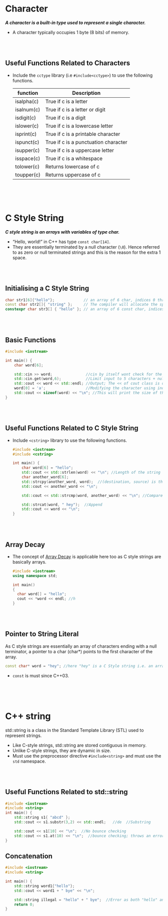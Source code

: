 # Character

**_A character is a built-in type used to represent a single character._**

- A character typically occupies 1 byte (8 bits) of memory.

<br>
<br>

## Useful Functions Related to Characters

- Include the `cctype` library (i.e `#include<cctype>`) to use the following functions.

  | function   | Description                          |
  | ---------- | ------------------------------------ |
  | isalpha(c) | True if c is a letter                |
  | isalnum(c) | True if c is a letter or digit       |
  | isdigit(c) | True if c is a digit                 |
  | islower(c) | True if c is a lowercase letter      |
  | isprint(c) | True if c is a printable character   |
  | ispunct(c) | True if c is a punctuation character |
  | isupper(c) | True if c is a uppercase letter      |
  | isspace(c) | True if c is a whitespace            |
  | tolower(c) | Returns lowercase of c               |
  | toupper(c) | Returns uppercase of c               |

<br>
<br>
<br>

# C Style String

_**C style string is an arrays with variables of type char.**_

- “Hello, world!” in C++ has type `const char[14]`.
- They are essentially terminated by a null character (`\0`). Hence referred to as zero or null terminated strings and this is the reason for the extra 1 space.

<br>
<br>

## Initialising a C Style String

```cpp
char str1[6]{"hello"};             // an array of 6 char, indices 0 through 5; The last character would be null character.
const char str2[]{ "string" };     // The compiler will allocate the space based on the initialiser
constexpr char str3[] { "hello" }; // an array of 6 const char, indices 0 through 5
```

<br>
<br>

## Basic Functions

```cpp
#include <iostream>

int main() {
    char word[6];

    std::cin >> word;               //cin by itself wont check for the size limit of word and will overflow
    std::cin.get(word,6);           //Limit input to 5 characters + null terminator
    std::cout << word << std::endl; //Output; The << of cout class is overloaded to print all the characters until null character
    word[0] = 'a';                  //Modifying the character using indexing
    std::cout << sizeof(word) << "\n"; //This will print the size of the array which is 1 unit more than size of the actual string
}
```

<br>
<br>

## Useful Functions Related to C Style String

- Include `<cstring>` library to use the following functions.

  ```cpp
  #include <iostream>
  #include <cstring>

  int main() {
      char word[6] = "hello";
      std::cout << std::strlen(word) << "\n"; //Length of the string
      char another_word[6];
      std::strcpy(another_word, word);  //(destination, source) is the signature!
      std::cout << another_word << "\n";

      std::cout << std::strcmp(word, another_word) << "\n"; //Compare strings; Gives 0 if equal

      std::strcat(word, " hey");  //Append
      std::cout << word << "\n";
  }
  ```

<br>
<br>

## Array Decay

- The concept of [Array Decay](../cpp-arrays-and-vectors.md#array-decay) is applicable here too as C style strings are basically arrays.

  ```cpp
  #include <iostream>
  using namespace std;

  int main()
  {
    char word[] = "hello";
    cout << *word << endl; //h
  }
  ```

<br>
<br>

## Pointer to String Literal

As C style strings are essentially an array of characters ending with a null terminator, a pointer to a char (char\*) points to the first character of the array.

```cpp
const char* word = "hey"; //here "hey" is a C Style string i.e. an array of characters.
```

- `const` is must since C++03.

<br>
<br>
<br>

# C++ string

std::string is a class in the Standard Template Library (STL) used to represent strings.

- Like C-style strings, std::string are stored contiguous in memory.
- Unlike C-style strings, they are dynamic in size.
- Must use the preprocessor directive `#include<string>` and must use the `std` namespace.

<br>
<br>

## Useful Functions Related to std::string

```cpp
#include <iostream>
#include <string>
int main() {
    std::string s1{ "abcd" };
    std::cout << s1.substr(3,2) << std::endl;	//de  //Substring

    std::cout << s1[10] << "\n";  //No bounce checking
    std::cout << s1.at(10) << "\n";  //bounce checking; throws an error
}
```

## Concatenation

```cpp
#include <iostream>
#include <string>

int main() {
    std::string word1{"hello"};
    std::cout << word1 + " bye" << "\n";

    std::string illegal = "hello" + " bye";  //Error as both "hello" and " bye" are C style string and they don't support concatenation
    return 0;
}
```

<br>
<br>
<br>
